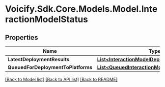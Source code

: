 # Voicify.Sdk.Core.Models.Model.InteractionModelStatus
## Properties

Name | Type | Description | Notes
------------ | ------------- | ------------- | -------------
**LatestDeploymentResults** | [**List&lt;InteractionModelDeploymentResultModel&gt;**](InteractionModelDeploymentResultModel.md) |  | [optional] 
**QueuedForDeploymentToPlatforms** | [**List&lt;QueuedInteractionModelUpdate&gt;**](QueuedInteractionModelUpdate.md) |  | [optional] 

[[Back to Model list]](../README.md#documentation-for-models) [[Back to API list]](../README.md#documentation-for-api-endpoints) [[Back to README]](../README.md)

